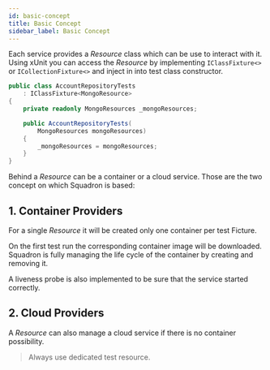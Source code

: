 ```yaml
---
id: basic-concept
title: Basic Concept
sidebar_label: Basic Concept
---
```


Each service provides a _Resource_ class which can be use to interact with it. Using xUnit you can access the _Resource_ by implementing `IClassFixture<>` or `ICollectionFixture<>` and inject in into test class constructor.

```csharp
public class AccountRepositoryTests
    : IClassFixture<MongoResource>
{
    private readonly MongoResources _mongoResources;

    public AccountRepositoryTests(
        MongoResources mongoResources)
    {
        _mongoResources = mongoResources;
    }
}
```

Behind a _Resource_ can be a container or a cloud service. Those are the two concept on which Squadron is based:

## 1. Container Providers

For a single _Resource_ it will be created only one container per test Ficture.

On the first test run the corresponding container image will be downloaded. Squadron is fully managing the life cycle of the container by creating and removing it.

A liveness probe is also implemented to be sure that the service started correctly.

## 2. Cloud Providers

A _Resource_ can also manage a cloud service if there is no container possibility.

> Always use dedicated test resource.

